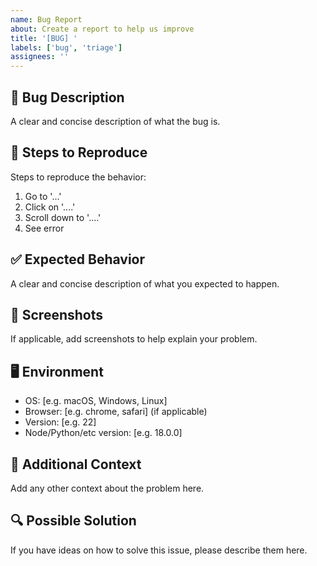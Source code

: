 ```yaml
---
name: Bug Report
about: Create a report to help us improve
title: '[BUG] '
labels: ['bug', 'triage']
assignees: ''
---
```


## 🐛 Bug Description
A clear and concise description of what the bug is.

## 🔄 Steps to Reproduce
Steps to reproduce the behavior:
1. Go to '...'
2. Click on '....'
3. Scroll down to '....'
4. See error

## ✅ Expected Behavior
A clear and concise description of what you expected to happen.

## 📱 Screenshots
If applicable, add screenshots to help explain your problem.

## 🖥️ Environment
 - OS: [e.g. macOS, Windows, Linux]
 - Browser: [e.g. chrome, safari] (if applicable)
 - Version: [e.g. 22]
 - Node/Python/etc version: [e.g. 18.0.0]

## 📝 Additional Context
Add any other context about the problem here.

## 🔍 Possible Solution
If you have ideas on how to solve this issue, please describe them here.